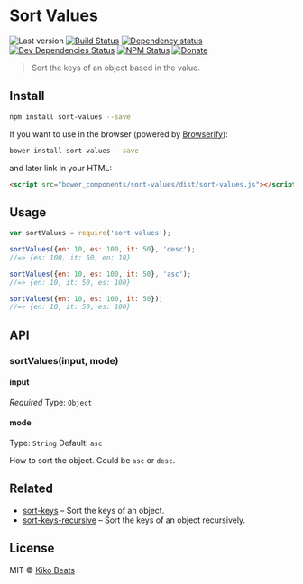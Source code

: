# Sort Values

![Last version](https://img.shields.io/github/tag/Kikobeats/sort-values.svg?style=flat-square)
[![Build Status](http://img.shields.io/travis/Kikobeats/sort-values/master.svg?style=flat-square)](https://travis-ci.org/Kikobeats/sort-values)
[![Dependency status](http://img.shields.io/david/Kikobeats/sort-values.svg?style=flat-square)](https://david-dm.org/Kikobeats/sort-values)
[![Dev Dependencies Status](http://img.shields.io/david/dev/Kikobeats/sort-values.svg?style=flat-square)](https://david-dm.org/Kikobeats/sort-values#info=devDependencies)
[![NPM Status](http://img.shields.io/npm/dm/sort-values.svg?style=flat-square)](https://www.npmjs.org/package/sort-values)
[![Donate](https://img.shields.io/badge/donate-paypal-blue.svg?style=flat-square)](https://paypal.me/Kikobeats)

> Sort the keys of an object based in the value.

## Install

```bash
npm install sort-values --save
```
If you want to use in the browser (powered by [Browserify](http://browserify.org/)):

```bash
bower install sort-values --save
```

and later link in your HTML:

```html
<script src="bower_components/sort-values/dist/sort-values.js"></script>
```

## Usage

```js
var sortValues = require('sort-values');

sortValues({en: 10, es: 100, it: 50}, 'desc');
//=> {es: 100, it: 50, en: 10}

sortValues({en: 10, es: 100, it: 50}, 'asc');
//=> {en: 10, it: 50, es: 100}

sortValues({en: 10, es: 100, it: 50});
//=> {en: 10, it: 50, es: 100}
```

## API

### sortValues(input, mode)

#### input

*Required*
Type: `Object`

#### mode

Type: `String`
Default: `asc`

How to sort the object. Could be `asc` or `desc`.

## Related

* [sort-keys](https://github.com/sindresorhus/sort-keys) – Sort the keys of an object.
* [sort-keys-recursive](https://github.com/Kikobeats/sort-keys-recursive) – Sort the keys of an object recursively.

## License

MIT © [Kiko Beats](http://kikobeats.com)
